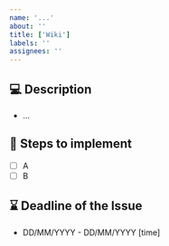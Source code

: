 ```yaml
---
name: '...'
about: ''
title: ['Wiki']
labels: ''
assignees: ''
---
```


## 💻 Description
- ...

## 🎯 Steps to implement
- [ ] A
- [ ] B

## ⌛ Deadline of the Issue
- DD/MM/YYYY - DD/MM/YYYY [time]


<!--- ADDITIONAL SECTIONS

## Verification steps
- [ ] A
- [ ] B

## Reviewer
- X

--->
